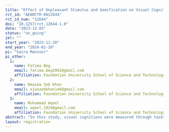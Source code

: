 ```yaml
---
title: "Effect of Unpleasant Stimulus and Gamification on Visual Cognitions and Mood of Congenitally Deaf Individuals and Normal Individuals: An Experimental Study"
rct_id: "AEARCTR-0012644"
rct_id_num: "12644"
doi: "10.1257/rct.12644-1.0"
date: "2023-12-03"
status: "on_going"
jel: ""
start_year: "2023-11-20"
end_year: "2024-01-10"
pi: "Saira Mansoor"
pi_other:
  1:
    name: Fatima Beg
    email: fatima.beg2001@gmail.com
    affiliation: Foundation University School of Science and Technology
  2:
    name: Omaima Zeb Khan
    email: ajwazebkhan144@gmail.com
    affiliation: Foundation University School of Science and Technology
  3:
    name: Muhammad Aqeel
    email: aqeel.1924@gmail.com
    affiliation: Foundation University School of Science and Technology
abstract: "In this study, visual cognitions were measured through tasks and the scale consists of three subscales i.e., memory, attention, and discrimination and the mood was measured through I-PANAS-SF. The game was administered as an intervention and the effect of the game and unpleasant stimulus was checked on deaf individuals and normal individuals. this experiment was performed on deaf and normal individuals via psychopy."
layout: registration
---
```


